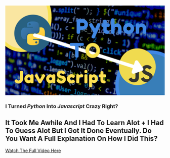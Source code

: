 
![youtube image](https://raw.githubusercontent.com/jtocool7/PythonToJavaScript/main/Copy%20of%20How%20I%20turned%20Python%20into%20Javascript.png)
### I Turned *Python* Into *Javascript* Crazy Right?
## It Took Me Awhile And I Had To Learn Alot + I Had To Guess Alot But I Got It Done Eventually.  Do You Want A Full Explanation On How I Did This?
[Watch The Full Video Here](https://youtu.be/CAUfKZyHxTs)
